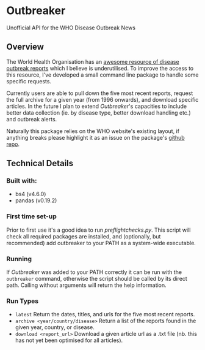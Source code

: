 # Outbreaker
Unofficial API for the WHO Disease Outbreak News

## Overview
The World Health Organisation has an [awesome resource of disease outbreak reports](http://www.who.int/csr/don/en/) which I believe is underutilised. To improve the access to this resource, I've developed a small command line package to handle some specific requests.

Currently users are able to pull down the five most recent reports, request the full archive for a given year (from 1996 onwards), and download specific articles. In the future I plan to extend *Outbreaker*'s capacities to include better data collection (ie. by disease type, better download handling etc.) and outbreak alerts.

Naturally this package relies on the WHO website's existing layout, if anything breaks please highlight it as an issue on the package's [github repo](https://github.com/mattravenhall/outbreaker).

## Technical Details
### Built with:
- bs4 (v4.6.0)
- pandas (v0.19.2)

### First time set-up
Prior to first use it's a good idea to run *preflightchecks.py*. This script will check all required packages are installed, and (optionally, but recommended) add outbreaker to your PATH as a system-wide executable.

### Running
If *Outbreaker* was added to your PATH correctly it can be run with the `outbreaker` command, otherwise the script should be called by its direct path. Calling without arguments will return the help information.

### Run Types
- `latest` Return the dates, titles, and urls for the five most recent reports.
- `archive <year/country/disease>` Return a list of the reports found in the given year, country, or disease.
- `download <report_url>` Download a given article url as a .txt file (nb. this has not yet been optimised for all articles).

